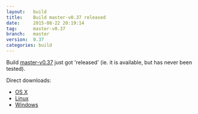 ```yaml
---
layout:   build
title:    Build master-v0.37 released
date:     2015-08-22 20:19:14
tag:      master-v0.37
branch:   master
version:  0.37
categories: build
---
```

Build [master-v0.37][github-release] just got 'released' (ie. it is available, but has never been tested).

Direct downloads:

  - [OS X][osx-download]
  - [Linux][linux-download]
  - [Windows][windows-download]

[osx-download]: https://github.com/cor/LD33/releases/download/master-v0.37/osx_master-v0.37.zip
[linux-download]: https://github.com/cor/LD33/releases/download/master-v0.37/linux_master-v0.37.zip
[windows-download]: https://github.com/cor/LD33/releases/download/master-v0.37/windows_master-v0.37.zip
[github-release]: https://github.com/cor/LD33/releases/tag/master-v0.37
